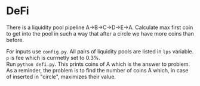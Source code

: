 # DeFi
There is a liquidity pool pipeline A->B->C->D->E->A. Calculate max first coin to get into the pool in such a way that after a circle we have more coins than before.

For inputs use `config.py`. All pairs of liquidity pools are listed in `lps` variable.
`p` is fee which is currnetly set to 0.3%.  
Run `python defi.py`. This prints coins of A which is the answer to problem. As a reminder, the problem is to find the number of coins A which, in case of inserted in "circle", maximizes their value.
